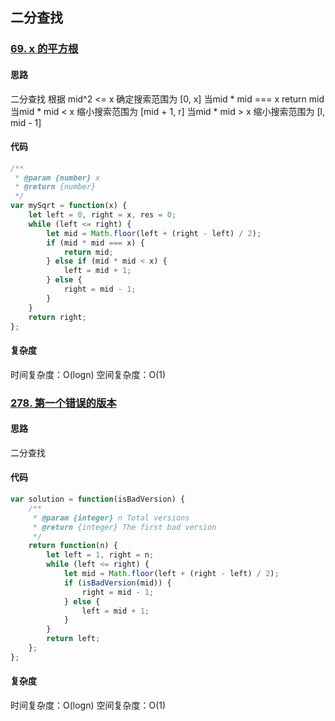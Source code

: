 ## 二分查找
### [69. x 的平方根](https://leetcode-cn.com/problems/sqrtx/)
#### 思路
二分查找
根据 mid^2 <= x 确定搜索范围为 [0, x]
当mid * mid === x return mid
当mid * mid < x 缩小搜索范围为 [mid + 1, r]
当mid * mid > x 缩小搜索范围为 [l, mid - 1]
#### 代码
```js
/**
 * @param {number} x
 * @return {number}
 */
var mySqrt = function(x) {
    let left = 0, right = x, res = 0;
    while (left <= right) {
        let mid = Math.floor(left + (right - left) / 2);
        if (mid * mid === x) {
            return mid;
        } else if (mid * mid < x) {
            left = mid + 1;
        } else {
            right = mid - 1;
        }
    }
    return right;
};
```
#### 复杂度
时间复杂度：O(logn)
空间复杂度：O(1)

### [278. 第一个错误的版本](https://leetcode-cn.com/problems/first-bad-version/)
#### 思路
二分查找
#### 代码
```js
var solution = function(isBadVersion) {
    /**
     * @param {integer} n Total versions
     * @return {integer} The first bad version
     */
    return function(n) {
        let left = 1, right = n;
        while (left <= right) {
            let mid = Math.floor(left + (right - left) / 2);
            if (isBadVersion(mid)) {
                right = mid - 1;
            } else {
                left = mid + 1;
            }
        }
        return left;
    };
};
```
#### 复杂度
时间复杂度：O(logn)
空间复杂度：O(1)